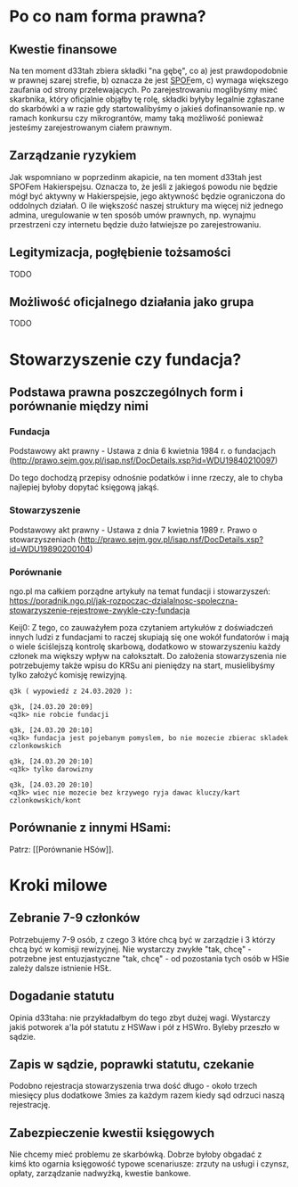 # Po co nam forma prawna?

## Kwestie finansowe

Na ten moment d33tah zbiera składki "na gębę", co a) jest prawdopodobnie w prawnej szarej strefie, b) oznacza że jest [SPOF](https://en.wikipedia.org/wiki/Single_point_of_failure)em, c) wymaga większego zaufania od strony przelewających. Po zarejestrowaniu moglibyśmy mieć skarbnika, który oficjalnie objąłby tę rolę, składki byłyby legalnie zgłaszane do skarbówki a w razie gdy startowalibyśmy o jakieś dofinansowanie np. w ramach konkursu czy mikrograntów, mamy taką możliwość ponieważ jesteśmy zarejestrowanym ciałem prawnym.

## Zarządzanie ryzykiem

Jak wspomniano w poprzedinm akapicie, na ten moment d33tah jest SPOFem Hakierspejsu. Oznacza to, że jeśli z jakiegoś powodu nie będzie mógł być aktywny w Hakierspejsie, jego aktywność będzie ograniczona do oddolnych działań. O ile większość naszej struktury ma więcej niż jednego admina, uregulowanie w ten sposób umów prawnych, np. wynajmu przestrzeni czy internetu będzie dużo łatwiejsze po zarejestrowaniu.

## Legitymizacja, pogłębienie tożsamości

TODO

## Możliwość oficjalnego działania jako grupa

TODO

# Stowarzyszenie czy fundacja?
## Podstawa prawna poszczególnych form i porównanie między nimi
### Fundacja
Podstawowy akt prawny - Ustawa z dnia 6 kwietnia 1984 r. o fundacjach (http://prawo.sejm.gov.pl/isap.nsf/DocDetails.xsp?id=WDU19840210097)

Do tego dochodzą przepisy odnośnie podatków i inne rzeczy, ale to chyba najlepiej byłoby dopytać księgową jakąś.

### Stowarzyszenie
Podstawowy akt prawny - Ustawa z dnia 7 kwietnia 1989 r. Prawo o stowarzyszeniach (http://prawo.sejm.gov.pl/isap.nsf/DocDetails.xsp?id=WDU19890200104)

### Porównanie
ngo.pl ma całkiem porządne artykuły na temat fundacji i stowarzyszeń: https://poradnik.ngo.pl/jak-rozpoczac-dzialalnosc-spoleczna-stowarzyszenie-rejestrowe-zwykle-czy-fundacja

Keij0: Z tego, co zauważyłem poza czytaniem artykułów z doświadczeń innych ludzi z fundacjami to raczej skupiają się one wokół fundatorów i mają o wiele ściślejszą kontrolę skarbową, dodatkowo w stowarzyszeniu każdy członek ma większy wpływ na całokształt. Do założenia stowarzyszenia nie potrzebujemy także wpisu do KRSu ani pieniędzy na start, musielibyśmy tylko założyć komisję rewizyjną.

```
q3k ( wypowiedź z 24.03.2020 ):

q3k, [24.03.20 20:09]
<q3k> nie robcie fundacji

q3k, [24.03.20 20:10]
<q3k> fundacja jest pojebanym pomyslem, bo nie mozecie zbierac skladek czlonkowskich

q3k, [24.03.20 20:10]
<q3k> tylko darowizny

q3k, [24.03.20 20:10]
<q3k> wiec nie mozecie bez krzywego ryja dawac kluczy/kart czlonkowskich/kont
```

## Porównanie z innymi HSami:

<!--

To jest tabelka. Dokumentacja jest tu:

https://github.com/adam-p/markdown-here/wiki/Markdown-Cheatsheet#tables

-->

Patrz: [[Porównanie HSów]].

# Kroki milowe

## Zebranie 7-9 członków

Potrzebujemy 7-9 osób, z czego 3 które chcą być w zarządzie i 3 którzy chcą być w komisji rewizyjnej. Nie wystarczy zwykłe "tak, chcę" - potrzebne jest entuzjastyczne "tak, chcę" - od pozostania tych osób w HSie zależy dalsze istnienie HSŁ.

## Dogadanie statutu

Opinia d33taha: nie przykładałbym do tego zbyt dużej wagi. Wystarczy jakiś potworek a'la pół statutu z HSWaw i pół z HSWro. Byleby przeszło w sądzie.

## Zapis w sądzie, poprawki statutu, czekanie

Podobno rejestracja stowarzyszenia trwa dość długo - około trzech miesięcy plus dodatkowe 3mies za każdym razem kiedy sąd odrzuci naszą rejestrację.

## Zabezpieczenie kwestii księgowych

Nie chcemy mieć problemu ze skarbówką. Dobrze byłoby obgadać z kimś kto ogarnia księgowość typowe scenariusze: zrzuty na usługi i czynsz, opłaty, zarządzanie nadwyżką, kwestie bankowe.